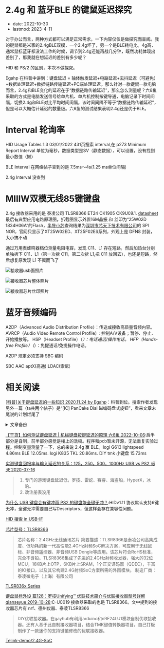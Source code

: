 # 2.4g 和 蓝牙BLE 的键鼠延迟探究
- date: 2022-10-30
- lastmod: 2023-4-11

对于办公而言，两种方式都可以满足正常需求，一下内容仅仅是做探究而查阅。我的键鼠都是米家的2.4gBLE双模，一个2.4g坏了，另一个是BLE耗电比。4g高，通常鼠标蓝牙都没法工作的时候，调节到2.4g还能再战几分钟，既然功耗体现出差别了，那我就在想延迟的差别有多少呢？

HID 和 PS/2 的区别，本次不做探究。

Egahp 在科普中讲到：键盘延迟 = 轴体触发延迟+电路延迟+去抖延迟（可避免）+数据处理延迟+数据链路传输延迟+PC端处理延迟。那么针对一款键鼠一款电脑而言，2.4g和BLE变化的延迟在于“数据链路传输延迟”，那么怎么测量呢？六6鱼采取的方式是电脑发送信号给单片机、单片机控制按键导通，电脑记录下时间间隔，切换2.4g和BLE对比平均时间间隔，该时间间隔不等于“数据链路传输延迟”，但是可以大概估计延迟的数量级。六6鱼的测试结果表明2.4g还是优于BLE。


# Interval 轮询率

HID Usage Tables 1.3 03/01/2022 431页搜索 interval,在 p273 Minimum Report Interval 单位为毫秒，数据类型是SV（静态数据），可以设置，没有找到最小数值（懒）

BLE Interval 在网络帖子查到的是 7.5ms～4s(1.25 ms单位间隔)

2.4g Interval 没查到

# MIIIW双模无线85键键盘

2.4g 接收器采用的是 泰凌公司 TLSR8366 ET24 CK1905 CK9U09.1. [datasheet](https://www.mouser.com/datasheet/2/1039/DS_TLSR8366_E_Datasheet_for_Telink_2_4GHz_RF_Syste-2301360.pdf) 最后有典型应用电路原理图，拆截图显示外置16M晶振 和 丝印为“25W02D 1834H06A”的Flash，[半导小芯](https://www.semiee.com/search?searchModel=25W02D%201834H06A)查询结果为[深圳市芯天下技术有限公司](http://www.xtxtech.com/products_detail/1/ProId-1/)的 SPI NOR，官网只显示了XT25W02ED、XT25F02ES系列，外观上是 DFN8 封装，太小搞不动

通过万用表蜂鸣器档位测量电阻电容，发现 C11、L1 存在短路，然后加热台分别单独拆下 C11、L1（第一次拆 C11，第二次拆 L1,把 C11 放回去），也还是短路，然后想复原发现 L1 不翼而飞了

![接收器usb面照片](https://img-blog.csdnimg.cn/34fcc85f94324746a61c4caffc23d768.jpeg#pic_center)

![接收器芯片整体照片](https://img-blog.csdnimg.cn/993ed954d94e4eda833ce6f39f89a25b.jpeg#pic_center)

![接收器芯片丝印照片](https://img-blog.csdnimg.cn/26585ba49d2e47dfbe2055acc2367e86.jpeg#pic_center)

# 蓝牙音频编码

A2DP（Advanced Audio Distribution Profile）：传送或接收高质量音频内容。
AVRCP（Audio Video Remote Control Profile）：控制A/V设备；暂停、停止、开始播放等。
HSP（Headset Profile）（*）：电话通话/操作电话。
HFP（Hands-free Profile）（*）：免提通话/免提操作电话。

A2DP 规定必须支持 SBC 编码

SBC AAC aptX(高通) LDAC(索尼)

# 相关阅读

[[科普]关于键盘延迟的一些知识 2020.11.24 by Egahp](https://www.zfrontier.com/app/flow/enxgmQEXo9RO)：科普到位。搜索作者发现另外一篇（ta共两个帖子）是“[IC] PanCake Dial 磁编码盘式旋钮”，看来文章末尾说的计划烂尾了
<details>
<summary>文章备份</summary>

```
Hi~ 大家好，我是Egahp，Phage Studio的创始人（后面准备好会与大家正式见面），喜欢做些奇奇怪怪东西，不喜欢重复的一个人。

  在这个帖子里，我将为大家介绍一下键盘延迟的小知识，如有不对请指出

  其实很多人都被误导了，认为轮询率（刷新率）就是延迟，实际那并不是延迟。

键盘延迟由这几部分组成

1.轴体触发延迟

2.电路延迟

3.去抖延迟（可避免）

4.数据处理延迟

5.数据链路传输延迟

6.PC端处理延迟

接下来我们逐个介绍延迟

一、首先是轴体触发延迟
这个比较好理解，主要跟键程有关，其次是跟弹簧压力，结构有关，从开始按下到电路第一次闭合，这段时间，称作轴体触发延迟，这个延迟是轴体带来的，机械轴，薄膜轴，光轴，磁轴都无法避免这个，注意这个是从按下动作开始到电路闭合，磁轴可以调节触发键程所以可以调节这部分延迟，比较典型的cherry银轴也是因为短键程才被称为适合游戏，降低弹簧压力可以以一定程度上降低这个延迟，举个栗子，两个相同的G黄，一个是正常的62.5g弹簧，一个是窗总的打火机弹簧，啊这，短键程低压力降低了轴体触发延迟，但提高了误触的概率。


二、然后是电路延迟

  那个懂哥之前提到过 “优化响应速度靠电容矩阵”，我猜他应该是了解了一点关于硬件去抖动的知识，只是有点偏差。众所周知，实际条件不是理想条件，电路必定存在一定的寄生电感电容，这对延迟有一定的影响，所谓的硬件去抖电路主要有两种，其中一种是RC组成的按键去抖电路，利用电容两端电压不能突变，来去除抖动，同样硬件去抖存在很多缺点，比如电容的容值选取如果太小导致无法完全去除抖动，太大导致触发延迟，详细原理可以了解这个    https://wenku.baidu.com/view/17756ab2dd36a32d7275815b.html?from=search，另一种使用RS触发器，但只适合少量按键不适合用作键盘。

理想的按键按下抬起应该是方波，但实际上是在上升沿和下降沿有反复的波形，并且是有一定时间的，

  我简单画了几个图表示下电路延迟，这部分延迟无法完全避免，寄生电容电感会一直存在，但是这部分延迟极小，可以忽略（ns级别）

  这是理想的按键按下与抬起 是方波

  这是不计抖动的近似表示图，上升沿必须上升到H才会被识别为高电平，下降沿同理，所以会有一段延迟，极小极小。

三、接下来我们讨论导致延迟的罪魁祸首之一之去抖延迟

  由于机械轴触发原理是两弹片互相接触导致电路短路，机械接触难以避免弹性碰撞，闭合的时候将有一段极小的时间，几毫秒至几十毫秒，这段时间的长度与轴的触发原理质量等都有关，如果是好点的MX结构轴一般都能保持在5ms以内，而普通的按键，可能会有20ms。

我也画了一张图来近似表示

接下来讲一下常用软件去抖方法之延迟去抖原理。

  当我们读取到电平为底（低于红线）的时候我们认为按键按下，读取到电平为高（高于绿线）的时候我们按键按下。

  1.软件无处理会如何？ 程序是极快的 每秒可以扫描几千次，扫描一次矩阵只需要0.x ms的时间，当我们读取低电平随后就是抖动期，不加处理，我们会在抖动期内多次读取到未知结果，可能是高也可能是低这将导致软件判定为多次重复按下抬起动作造成连击。

  2.延迟去抖，当我们读取到低电平，我们将延迟5ms 此时抖动期已经结束，再次读取如果是低电平，那么说明按键被按下，这样二次判断+延迟，就避免了连击的情况，但是这个方法有一个致命缺点，它引入了延迟，并且相当大。

 3.未命名的算法，当按键按下前会有抖动，倘若按键没有按下还会有吗？当然没有，当我们按下的时候程序读取到低电平，随后我们让软件判定为按下。那我们还在抖动期内，程序下一次扫描扫描的结果不确定，怎么办呢，那我们就让程序放弃一段时间内的读取结果比如5ms，这样我们度过了抖动期，在第一次电平被拉低的时候就判定了按键是按下的。我们再来看看抬起，同理我们第一次读取到高电平之后就判定按键抬起，放弃一段时间后的读取结果，这样我们就没有引入延迟。实际上这样做会怎么样呢，如果有足够理想的轴，和足够快的人，他能办到只保持按键按下5ms以内，那么这个程序将会忽略掉他的抬起，但是不存在这么快的人，也不存在回弹只需要5ms的轴，所以并不会造成丢键。

  到这里就是导致延迟的罪魁祸首之一 抖动。


四、数据处理延迟

  一个好的算法可以让数据处理相当快，一个差的算法也会导致速度非常慢，甚至丢键，这方面与具体的固件还有主控有关，举个简单的栗子，Atmel公司的32U4，一个8位单片机主频16Mhz，对比ST公司STM32系列中的一个型号STM32F411CCU6，一个32位Arm Cortex-M4 内核单片机 主频最大96Mhz（可以超频），我想大家都明白，如此悬殊的差异。

将8位机与32位机对比是不寻常的。因为几乎没有可比性。

  而量产键盘的呢，量产键盘绝大多数都是定制芯片，为了什么？当然是降低成本。当然也不乏比较高端的产品，小米游戏键盘我记得是stm32单片机。罗技的Light Speed 我记得是NRF52832（忘记了）同样是32位 Arm Cortex-M4F 内核单片机 主频64Mhz，另外一提因为是无线所以里面运行了协议栈，占用了相当多的资源。


在举出一个栗子，如高斯某RGB方案双模键盘，IKBC某RGB方案双模键盘，采用的是专门用于RGB键盘的一款定制芯片，这个芯片的矩阵与RGB矩阵是相连的，利用时分复用（不同时刻干不同的事）来读取矩阵信息与控制RGB，大家可以想象一下。多模是通过协议（USART、SPI、I2C）来链接外置一个蓝牙芯片，处理后在发出。

好了这部分不继续扯了


五、数据链路传输延迟

  好！很有精神，你看到这里了！这里是导致延迟的罪魁祸首之一，无线与有线的区别在这里才会真正体现出来。

我先来为大家介绍几个名词：

  1 USB协议 Universal Serial Bus 通用串行总线

  2 HID协议 Human Interface Device  人机交互设备

  3 BLE   Bluetooth Low Energy  蓝牙低功耗

有线键盘是通过USB HID协议，蓝牙键盘是通过BLE里HID Over Gatt协议，而2.4G协议（这里指三模中的另一个无线模式，下文统称2.4G协议键盘，其实蓝牙也是2.4G）呢？

  2.4G协议无线键盘，均配备了一个USB接收器，键盘发送数据给接收器，接收器在通过USB HID协议传给PC端，在接收器这里实际等同于一个有线键盘（收发数据方面）

  好！ 我们接着继续。

  有线键盘

  有线键盘是通过USB HID协议的，并且是USB1.1（USB2.0 Full Speed） 设备，HID协议是1.1版本。

  当我们在开发键盘的时候，有一个参数 是Interval 这个就是轮询率，什么是轮询率？高了好还是低了好？

我们常见1000Hz 800Hz 500Hz 125 Hz这几种，当轮询率越高，键盘可以越短的间隔发送数据，注意这里是间隔，实际上1000Hz轮询率，轮询周期就是1ms，代表我们最少也要间隔1ms 才能第二次发送数据给PC端，轮询率代表的是上限，注意是上限，实际上很多键盘完全就无法做到能间隔1ms 发送两个数据包，但仍然轮询间隔是1ms（轮询率1000Hz）这是为什么，因为轮询间隔是上限，下限是无穷时间，到这里大家应该明白轮询率究竟是什么了，轮询率规定的是，数据包传输间隔，倘若发送数据频率高于轮询率，那么就会丢包。

  我们再来讲一下6键无冲键盘与全键无冲键盘，HID协议规定了标准键盘的数据格式，即为六件无冲键盘，有人认为USB协议不如PS2协议，无法实现真正的全键无冲，大错特错，仅仅是标准键盘无法实现真正全键无冲。

全键无冲有多种实现方法，这个就不深入讨论了，涉及的内容比较复杂，一种是多Interface法，通过将多个USB标准键盘复合成一个设备实现的，这就出现了所谓的全键无冲（26键无冲）键盘，另一种方法是修改HID报告描述符的Bit Map法，此为真正全键无冲键盘，即使所有按键都按下也不会冲突，并且也不像多Interface 法弹出多个键盘来（设备管理器能看到一些26键无冲其实是好几个键盘）

  好！好累，我们继续

  蓝牙键盘

  BLE5.0 BLE4.2 Gatt （Generic Attribute Profile），这些都是什么啊，BLE是一项蓝牙技术，称为低功耗蓝牙，Gatt是蓝牙的上层协议之一，SIG联盟规定了一系列的Profile ，用以快速创建蓝牙应用。（话有点散）

我们来探讨下蓝牙键盘的延迟，BLE 同样有一个Interval参数，这个参数有上限，最快是7.5ms，这个是什么呢，

这个类似与轮询率，但与轮询率又略微不一样，PC端与键盘会每隔7.5ms 交换一次数据确保链接与数据传输，当我们要发送数据，协议栈会自动处理，等到下一次交换数据的时候发送出去，所以蓝牙的协议传输延迟是0-7.5ms，恰好要交换数据的时候要发送数据与恰好交换完数据要发送数据，注意这仅仅是理想情况，实际上还有额外的数据处理时间，空中传输延迟，丢包重发引入的额外延迟，选择信道等一系列状况，所以蓝牙键盘是难以与有线键盘相提并论的。

  来，最后一个，2.4G 协议键盘

  诸如有名的 优联 LightSpeed等，罗技LightSpeed是在Nrf的2.4g协议栈上开发的，我们先分析下啊，有线键盘->线缆->USB HID协议->PC端，罗技LightSpeed 键盘->2.4G私有协议->线缆->USB HID协议->PC 端,我想看到这里大家都明白了，2.4G协议键盘本质上上限是比不上有线的（废话），但是为什么仍然体验良好呢，那是因为这是上限，垃圾有线 跟 LightSpeed 毫无可比性。2.4G协议栈可以规定Interval 更短，而且罗技有十分先进的抗干扰跳频算法等一系列措施，所以虽然2.4G上限没有有线高，但也是能力压绝大部分所谓的有线游戏键盘了。

有线之间也是有天壤地别的差距的，要把有可比性的东西放在一起比较。


6.PC端处理延迟

    大家动动双手，我们来做一个实验，大家打开任务管理器页面，点到性能标题栏，我们只关注CPU的占用率，鼠标回报率（轮询率（刷新率））调整到最高，然后在鼠标垫上画圈，注意不能停下来，要连贯流畅的花圈，现在盯紧你的CPU占用率，反复实验几次，大家应该心中都有自己的结论了。

    为什么垃圾电脑打游戏鼠标偶尔没反应？那是因为CPU不够用了啊，键盘鼠标手柄之类的设备，属于系统占用的输入设备，需求有较高的实时性，这类设备优先级较高，大量的输入会导致CPU分配更多资源来处理。

    PC端处理延迟，这个不应写在键盘延迟里，但我还是写了，你用一个垃圾CPU现在运行这一堆应用，CPU占用率达到100%，与一台3990x 空闲的PC机比较，即便是相同键盘延迟当然也不同了。


    好了，到此结束，一次性写完有点累，辛苦大家看到这里，如有错误请指出，点个赞哦，下一期将会写写，如何花25元买一个设备测试键盘的延迟。 
```
</details>

[【干货】如何测试键盘延迟 | 机械键盘按键延迟的原理 六6鱼 2022-10-06](https://www.bilibili.com/video/BV12D4y1y7Jp):后半部分是自制，前半部分感觉是楼上的洗稿。程序和pcb暂未开源，无法重复实验过程。控制变量测量了一下，总的来说 2.4g 赢 BLE。logi G613  lightspeed 4.86ms BLE 12.05ms. logi K835 TKL 20.86ms. DIY tmk 小键盘 15.73ms

[实测键盘回报率与输入延迟的关系：125，250，500，1000Hz USB vs PS2 _问天_ 2020-07-16](https://www.bilibili.com/video/BV1pz411v7P5)
> 1. 专门的游戏键盘延迟低，罗技、雷蛇、赛睿、海盗船，HyperX，冰豹。
> 2. 改注册表没用

[为什么 USB 键盘会有键冲而 PS2 的键盘能全键无冲？](https://www.zhihu.com/question/21377540):HIDv1.11 协议默认支持6键无冲，全键无冲需要自己写Descriptors，但这样会存在兼容性问题。

[HID 搜索 in USB-IF](https://www.usb.org/documents?search=HID&items_per_page=50)

[芯片型号：TLSR8366](http://www.oriic.com/product/6191.htm)
> 芯片名称：2.4GHz无线通讯芯片
> 简要描述：TLSR8366是泰凌公司高集成度、低功耗的新一代高性能2.4GHz射频SoC解决方案，可应用于无线鼠标、非音频遥控器、非音频USB Dongle等应用。该芯片符合RoHS标准，完全不含铅。TLSR8366集成了先进的2.4GHz射频收发器，强大的32位MCU，16KB片上OTP，6KB片上SRAM，1个正交译码器（QDEC），丰富的IO接口，以及其它构建2.4G射频SoC方案所需的外围模块。
> 制造厂商：泰凌微电子（上海）有限公司

[TLSR836x Series](http://wiki.telink-semi.cn/wiki/chip-series/TLSR836x-Series/)

[键盘鼠标外设 篇128：罗技Unifying™ 优联技术简介与优联接收器型号详解 qianseyue 2019-10-28](https://post.smzdm.com/p/aqnlx78p/):C-U0019 接收器采取的也是 TLSR8366。文中提到的接收器芯片有 nrf、德州仪器、泰凌TLSR8366
> DIY优联接收器。在gayhub有利用arduino和nRF24LU1模块自制优联接收器。还有人基于此自制接收器项目，结合TMK键值转换器项目，自己打板制作了一款迷你的支持键值修改的优联接收器。

[Telink-demo/2.4G-SoC](https://github.com/Telink-demo/2.4G-SoC/wiki/Documents)
